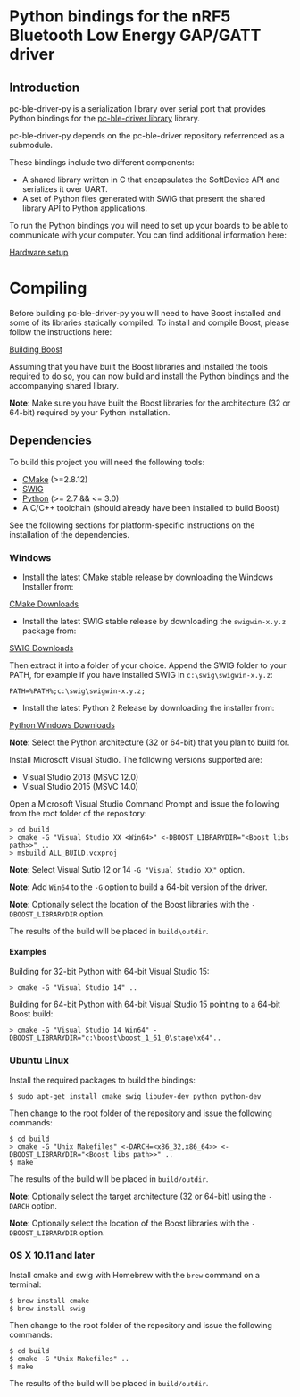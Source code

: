 # Python bindings for the nRF5 Bluetooth Low Energy GAP/GATT driver

## Introduction
pc-ble-driver-py is a serialization library over serial port that provides Python bindings
for the [pc-ble-driver  library](https://github.com/NordicSemiconductor/pc-ble-driver) library.

pc-ble-driver-py depends on the pc-ble-driver repository referrenced as a submodule.

These bindings include two different components:

* A shared library written in C that encapsulates the SoftDevice API and serializes it over UART.
* A set of Python files generated with SWIG that present the shared library API to Python applications.

To run the Python bindings you will need to set up your boards to be able to communicate with your computer.
You can find additional information here:

[Hardware setup](https://github.com/NordicSemiconductor/pc-ble-driver/tree/self_contained_driver#hardware-setup)

# Compiling

Before building pc-ble-driver-py you will need to have Boost installed and some of its libraries statically compiled.
To install and compile Boost, please follow the instructions here:

[Building Boost](https://github.com/NordicSemiconductor/pc-ble-driver/tree/self_contained_driver#building-boost)

Assuming that you have built the Boost libraries and installed the tools required to do so, you can now build and install the Python bindings and the accompanying shared library.

**Note**: Make sure you have built the Boost libraries for the architecture (32 or 64-bit) required by your Python installation.

## Dependencies

To build this project you will need the following tools:

* [CMake](https://cmake.org/) (>=2.8.12)
* [SWIG](http://www.swig.org/)
* [Python](https://www.python.org/) (>= 2.7 && <= 3.0)
* A C/C++ toolchain (should already have been installed to build Boost)

See the following sections for platform-specific instructions on the installation of the dependencies.

### Windows 

* Install the latest CMake stable release by downloading the Windows Installer from:

[CMake Downloads](https://cmake.org/download/)

* Install the latest SWIG stable release by downloading the `swigwin-x.y.z` package from:

[SWIG Downloads](http://www.swig.org/download.html)

Then extract it into a folder of your choice. Append the SWIG folder to your PATH, for example if you have installed
SWIG in `c:\swig\swigwin-x.y.z`:

    PATH=%PATH%;c:\swig\swigwin-x.y.z;

* Install the latest Python 2 Release by downloading the installer from:

[Python Windows Downloads](https://www.python.org/downloads/windows/)

**Note**: Select the Python architecture (32 or 64-bit) that you plan to build for.

Install Microsoft Visual Studio. The following versions supported are:

* Visual Studio 2013 (MSVC 12.0)
* Visual Studio 2015 (MSVC 14.0)

Open a Microsoft Visual Studio Command Prompt and issue the following from the root folder of the repository:

    > cd build
    > cmake -G "Visual Studio XX <Win64>" <-DBOOST_LIBRARYDIR="<Boost libs path>>" ..
    > msbuild ALL_BUILD.vcxproj

**Note**: Select Visual Sutio 12 or 14 `-G "Visual Studio XX"` option.

**Note**: Add `Win64` to the `-G` option to build a 64-bit version of the driver.

**Note**: Optionally select the location of the Boost libraries with the `-DBOOST_LIBRARYDIR` option.

The results of the build will be placed in `build\outdir`.

#### Examples

Building for 32-bit Python with 64-bit Visual Studio 15:

    > cmake -G "Visual Studio 14" ..

Building for 64-bit Python with 64-bit Visual Studio 15 pointing to a 64-bit Boost build:

    > cmake -G "Visual Studio 14 Win64" -DBOOST_LIBRARYDIR="c:\boost\boost_1_61_0\stage\x64"..

### Ubuntu Linux

Install the required packages to build the bindings:

    $ sudo apt-get install cmake swig libudev-dev python python-dev

Then change to the root folder of the repository and issue the following commands:

    $ cd build
    > cmake -G "Unix Makefiles" <-DARCH=<x86_32,x86_64>> <-DBOOST_LIBRARYDIR="<Boost libs path>>" ..
    $ make

The results of the build will be placed in `build/outdir`.

**Note**: Optionally select the target architecture (32 or 64-bit) using the `-DARCH` option.

**Note**: Optionally select the location of the Boost libraries with the `-DBOOST_LIBRARYDIR` option.

### OS X 10.11 and later

Install cmake and swig with Homebrew with the `brew` command on a terminal:

    $ brew install cmake
    $ brew install swig

Then change to the root folder of the repository and issue the following commands:

    $ cd build
    $ cmake -G "Unix Makefiles" ..
    $ make

The results of the build will be placed in `build/outdir`.

